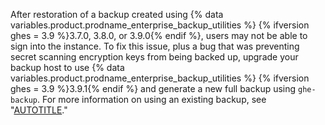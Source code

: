 After restoration of a backup created using {% data variables.product.prodname_enterprise_backup_utilities %} {% ifversion ghes = 3.9 %}3.7.0, 3.8.0, or 3.9.0{% endif %}, users may not be able to sign into the instance. To fix this issue, plus a bug that was preventing secret scanning encryption keys from being backed up, upgrade your backup host to use {% data variables.product.prodname_enterprise_backup_utilities %} {% ifversion ghes = 3.9 %}3.9.1{% endif %} and generate a new full backup using `ghe-backup`. For more information on using an existing backup, see "[AUTOTITLE](/admin/configuration/configuring-your-enterprise/known-issues-with-backups-for-your-instance#users-cannot-sign-in-after-restoration-of-a-backup)."
